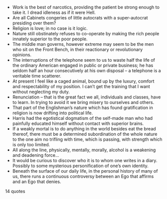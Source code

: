  - Work is the best of narcotics, providing the patient be strong enough to take it. I dread idleness as if it were Hell.
 - Are all Cabinets congeries of little autocrats with a super-autocrat presiding over them?
 - Religion is love; in no case is it logic.
 - Nature still obstinately refuses to co-operate by making the rich people innately superior to the poor people.
 - The middle man governs, however extreme may seem to be the men who sit on the Front Bench, in their reactionary or revolutionary opinions.
 - The interruptions of the telephone seem to us to waste half the life of the ordinary American engaged in public or private business; he has seldom half an hour consecutively at his own disposal – a telephone is a veritable time scatterer.
 - At present I feel like a caged animal, bound up by the luxury, comfort and respectability of my position. I can’t get the training that I want without neglecting my duty.
 - Renunciation – that is the great fact we all, individuals and classes, have to learn. In trying to avoid it we bring misery to ourselves and others.
 - That part of the Englishman’s nature which has found gratification in religion is now drifting into political life.
 - Harris had the egotistical dogmatism of the self-made man who had painfully educated himself without contact with superior brains.
 - If a weakly mortal is to do anything in the world besides eat the bread thereof, there must be a determined subordination of the whole nature to the one aim no trifling with time, which is passing, with strength which is only too limited.
 - All along the line, physically, mentally, morally, alcohol is a weakening and deadening force...
 - It would be curious to discover who it is to whom one writes in a diary. Possibly to some mysterious personification of one’s own identity.
 - Beneath the surface of our daily life, in the personal history of many of us, there runs a continuous controversy between an Ego that affirms and an Ego that denies.

14 quotes